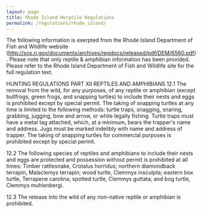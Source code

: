 ```yaml
---
layout: page
title: Rhode Island Herptile Regulations
permalink: /regulations/rhode_island/
---
```


The following information is exerpted from the Rhode Island Department of Fish and Wildlife website (http://sos.ri.gov/documents/archives/regdocs/released/pdf/DEM/6560.pdf). Please note that only reptile & amphibian information has been provided. Please refer to the Rhode Island Department of Fish and Wildlife site for the full regulation text.

HUNTING REGULATIONS
PART XII
REPTILES AND AMPHIBIANS
12.1 The removal from the wild, for any purposes, of any reptile or amphibian (except bullfrogs, green frogs, and snapping turtles) to include their nests and eggs is prohibited except by special permit. The taking of snapping turtles at any time is limited to the following methods: turtle traps, snagging, snaring, grabbing, jugging, bow and arrow, or while legally fishing. Turtle traps must have a metal tag attached, which, at a minimum, bears the trapper's name and address. Jugs must be marked indelibly with name and address of trapper. The taking of snapping turtles for commercial purposes is prohibited except by special permit.

12.2 The following species of reptiles and amphibians to include their nests and eggs are protected and possession without permit is prohibited at all times: Timber rattlesnake, Crotalus horridus; northern diamondback terrapin, Malaclemys terrapin; wood turtle, Clemmys insculpta; eastern box turtle, Terrapene carolina; spotted turtle, Clemmys guttata; and bog turtle, Clemmys muhlenbergi.

12.3 The release into the wild of any non-native reptile or amphibian is prohibited.